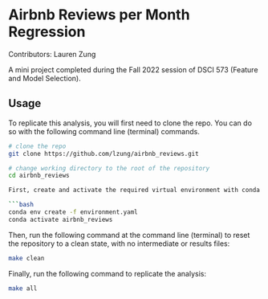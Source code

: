 # Airbnb Reviews per Month Regression

Contributors: Lauren Zung

A mini project completed during the Fall 2022 session of DSCI 573 (Feature and Model Selection).

## Usage

To replicate this analysis, you will first need to clone the repo.  You can do so with the following command line (terminal) commands.

```bash
# clone the repo
git clone https://github.com/lzung/airbnb_reviews.git

# change working directory to the root of the repository
cd airbnb_reviews

First, create and activate the required virtual environment with conda at the command line as follows:

```bash
conda env create -f environment.yaml
conda activate airbnb_reviews
```

Then, run the following command at the command line (terminal) to reset the repository to a clean state, with no intermediate or results files:

```bash
make clean
```

Finally, run the following command to replicate the analysis:

```bash
make all
```